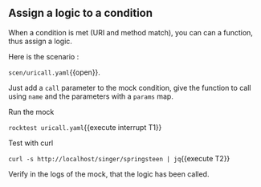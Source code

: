## Assign a logic to a condition

When a condition is met (URI and method match), you can can a function,
thus assign a logic.

Here is the scenario :

`scen/uricall.yaml`{{open}}.

Just add a `call` parameter to the mock condition, give the function to
call using `name` and the parameters with a `params` map.

Run the mock

`rocktest uricall.yaml`{{execute interrupt T1}}

Test with curl

`curl -s http://localhost/singer/springsteen | jq`{{execute T2}}

Verify in the logs of the mock, that the logic has been called.
